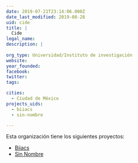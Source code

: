 ```yaml
---
date: 2019-07-21T23:14:06.000Z
date_last_modified: 2019-08-28
uid: cide
title: |
  Cide
legal_name: 
description: |
  
org_type: Universidad/Instituto de investigación
website: 
year_founded: 
facebook: 
twitter: 
tags:

cities: 
  - Ciudad de México
projects_uids:
  - biiacs
  - sin-nombre

---
```


Esta organización tiene los siguientes proyectos:

- [Biiacs](/proyectos/biiacs)
- [Sin Nombre](/proyectos/sin-nombre)
